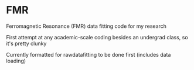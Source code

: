# FMR
Ferromagnetic Resonance (FMR) data fitting code for my research

First attempt at any academic-scale coding besides an undergrad class, so it's pretty clunky

Currently formatted for rawdatafitting to be done first (includes data loading)
